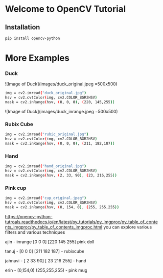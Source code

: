 # Welcome to OpenCV Tutorial

## Installation
```sh
pip install opencv-python
```
# More Examples


### Duck

![Image of Duck](images/duck_original.jpeg =500x500)
```sh
img = cv2.imread("duck_original.jpg")
hsv = cv2.cvtColor(img, cv2.COLOR_BGR2HSV)
mask = cv2.inRange(hsv, (0, 0, 0), (220, 145,255))
```
![Image of Duck](images/duck_inrange.jpeg =500x500)

### Rubix Cube
```sh
img = cv2.imread("rubic_original.jpg")
hsv = cv2.cvtColor(img, cv2.COLOR_BGR2HSV)
mask = cv2.inRange(hsv, (0, 0, 0), (211, 182,187))
```

### Hand
```sh
img = cv2.imread("hand_original.jpg")
hsv = cv2.cvtColor(img, cv2.COLOR_BGR2HSV)
mask = cv2.inRange(hsv, (2, 33, 90), (23, 216,255))
```

### Pink cup
```sh
img = cv2.imread("cup_original.jpeg")
hsv = cv2.cvtColor(img, cv2.COLOR_BGR2HSV)
mask = cv2.inRange(hsv, (0, 154, 0), (255, 255,255))
```


https://opencv-python-tutroals.readthedocs.io/en/latest/py_tutorials/py_imgproc/py_table_of_contents_imgproc/py_table_of_contents_imgproc.html
you can explore various filters and various techniques



ajin - inrange [0 0 0] [220 145 255] pink doll

tanuj - [0 0 0] [211 182 187] - rubixcube

jahnavi - [ 2 33 90] [ 23 216 255]  - hand

erin - (0,154,0) (255,255,255)  - pink mug








